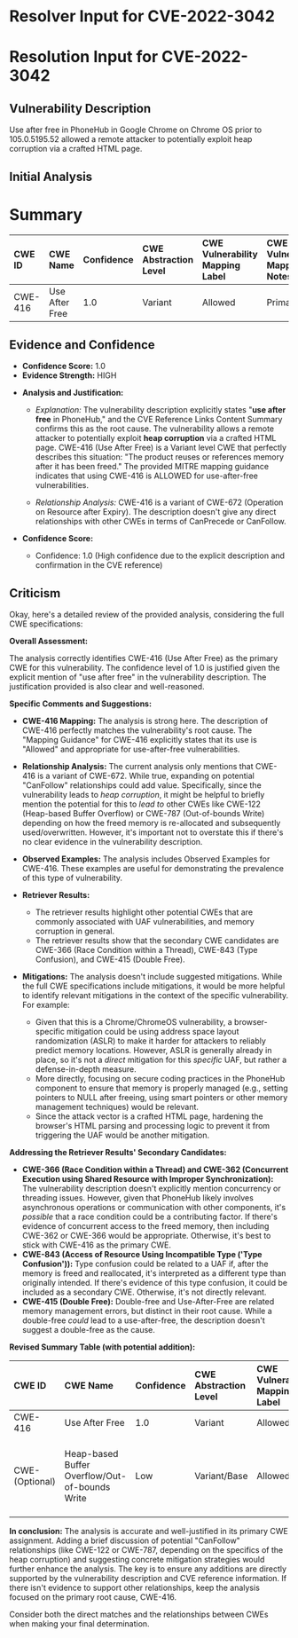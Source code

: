 # Resolver Input for CVE-2022-3042

# Resolution Input for CVE-2022-3042

## Vulnerability Description
Use after free in PhoneHub in Google Chrome on Chrome OS prior to 105.0.5195.52 allowed a remote attacker to potentially exploit heap corruption via a crafted HTML page.

## Initial Analysis
# Summary
| CWE ID  | CWE Name                        | Confidence | CWE Abstraction Level | CWE Vulnerability Mapping Label | CWE-Vulnerability Mapping Notes |
| :-------- | :------------------------------ | :--------- | :-------------------- | :------------------------------ | :---------------------------- |
| CWE-416 | Use After Free                  | 1.0        | Variant               | Allowed                         | Primary CWE                   |

## Evidence and Confidence

*   **Confidence Score:** 1.0
*   **Evidence Strength:** HIGH

- **Analysis and Justification:**  
  - *Explanation:* The vulnerability description explicitly states "**use after free** in PhoneHub," and the CVE Reference Links Content Summary confirms this as the root cause. The vulnerability allows a remote attacker to potentially exploit **heap corruption** via a crafted HTML page. CWE-416 (Use After Free) is a Variant level CWE that perfectly describes this situation: "The product reuses or references memory after it has been freed." The provided MITRE mapping guidance indicates that using CWE-416 is ALLOWED for use-after-free vulnerabilities.

  - *Relationship Analysis:* CWE-416 is a variant of CWE-672 (Operation on Resource after Expiry). The description doesn't give any direct relationships with other CWEs in terms of CanPrecede or CanFollow.

- **Confidence Score:**  
  - Confidence: 1.0 (High confidence due to the explicit description and confirmation in the CVE reference)

## Criticism
Okay, here's a detailed review of the provided analysis, considering the full CWE specifications:

**Overall Assessment:**

The analysis correctly identifies CWE-416 (Use After Free) as the primary CWE for this vulnerability. The confidence level of 1.0 is justified given the explicit mention of "use after free" in the vulnerability description. The justification provided is also clear and well-reasoned.

**Specific Comments and Suggestions:**

*   **CWE-416 Mapping:** The analysis is strong here. The description of CWE-416 perfectly matches the vulnerability's root cause. The "Mapping Guidance" for CWE-416 explicitly states that its use is "Allowed" and appropriate for use-after-free vulnerabilities.

*   **Relationship Analysis:** The current analysis only mentions that CWE-416 is a variant of CWE-672. While true, expanding on potential "CanFollow" relationships could add value. Specifically, since the vulnerability leads to *heap corruption*, it might be helpful to briefly mention the potential for this to *lead to* other CWEs like CWE-122 (Heap-based Buffer Overflow) or CWE-787 (Out-of-bounds Write) depending on how the freed memory is re-allocated and subsequently used/overwritten. However, it's important not to overstate this if there's no clear evidence in the vulnerability description.

*   **Observed Examples:** The analysis includes Observed Examples for CWE-416. These examples are useful for demonstrating the prevalence of this type of vulnerability.

*   **Retriever Results:**
    *   The retriever results highlight other potential CWEs that are commonly associated with UAF vulnerabilities, and memory corruption in general.
    *   The retriever results show that the secondary CWE candidates are CWE-366 (Race Condition within a Thread), CWE-843 (Type Confusion), and CWE-415 (Double Free).

*   **Mitigations:** The analysis doesn't include suggested mitigations. While the full CWE specifications include mitigations, it would be more helpful to identify relevant mitigations in the context of the specific vulnerability. For example:
    *   Given that this is a Chrome/ChromeOS vulnerability, a browser-specific mitigation could be using address space layout randomization (ASLR) to make it harder for attackers to reliably predict memory locations.  However, ASLR is generally already in place, so it's not a *direct* mitigation for this *specific* UAF, but rather a defense-in-depth measure.
    *   More directly, focusing on secure coding practices in the PhoneHub component to ensure that memory is properly managed (e.g., setting pointers to NULL after freeing, using smart pointers or other memory management techniques) would be relevant.
    *   Since the attack vector is a crafted HTML page, hardening the browser's HTML parsing and processing logic to prevent it from triggering the UAF would be another mitigation.

**Addressing the Retriever Results' Secondary Candidates:**

*   **CWE-366 (Race Condition within a Thread) and CWE-362 (Concurrent Execution using Shared Resource with Improper Synchronization):** The vulnerability description doesn't explicitly mention concurrency or threading issues. However, given that PhoneHub likely involves asynchronous operations or communication with other components, it's *possible* that a race condition could be a contributing factor. If there's evidence of concurrent access to the freed memory, then including CWE-362 or CWE-366 would be appropriate. Otherwise, it's best to stick with CWE-416 as the primary CWE.
*   **CWE-843 (Access of Resource Using Incompatible Type ('Type Confusion')):** Type confusion could be related to a UAF if, after the memory is freed and reallocated, it's interpreted as a different type than originally intended. If there's evidence of this type confusion, it could be included as a secondary CWE. Otherwise, it's not directly relevant.
*   **CWE-415 (Double Free):** Double-free and Use-After-Free are related memory management errors, but distinct in their root cause. While a double-free *could* lead to a use-after-free, the description doesn't suggest a double-free as the cause.

**Revised Summary Table (with potential addition):**

| CWE ID  | CWE Name                        | Confidence | CWE Abstraction Level | CWE Vulnerability Mapping Label | CWE-Vulnerability Mapping Notes |
| :-------- | :------------------------------ | :--------- | :-------------------- | :------------------------------ | :---------------------------- |
| CWE-416 | Use After Free                  | 1.0        | Variant               | Allowed                         | Primary CWE                   |
| CWE- (Optional) |  Heap-based Buffer Overflow/Out-of-bounds Write   | Low        | Variant/Base              | Allowed                         |  Potential consequence of heap corruption caused by UAF, if applicable.|

**In conclusion:** The analysis is accurate and well-justified in its primary CWE assignment. Adding a brief discussion of potential "CanFollow" relationships (like CWE-122 or CWE-787, depending on the specifics of the heap corruption) and suggesting concrete mitigation strategies would further enhance the analysis. The key is to ensure any additions are directly supported by the vulnerability description and CVE reference information. If there isn't evidence to support other relationships, keep the analysis focused on the primary root cause, CWE-416.

Consider both the direct matches and the relationships between CWEs
when making your final determination.
        